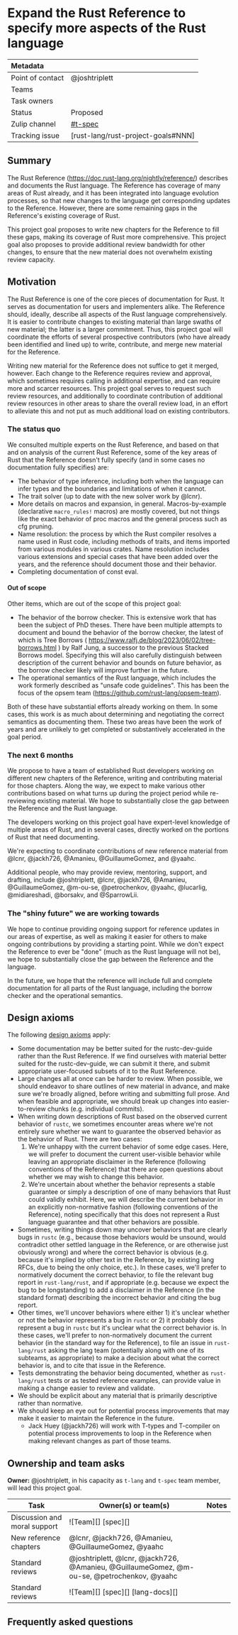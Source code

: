 # Expand the Rust Reference to specify more aspects of the Rust language

| Metadata           |                                    |
| :--                | :--                                |
| Point of contact   | @joshtriplett                      |
| Teams              | <!-- TEAMS WITH ASKS -->           |
| Task owners        | <!-- TASK OWNERS -->               |
| Status             | Proposed                           |
| Zulip channel      | [#t-spec][channel]                 |
| Tracking issue     | [rust-lang/rust-project-goals#NNN] |

[channel]: https://rust-lang.zulipchat.com/#narrow/channel/399173-t-spec

## Summary

The Rust Reference (<https://doc.rust-lang.org/nightly/reference/>) describes and
documents the Rust language. The Reference has coverage of many areas of Rust
already, and it has been integrated into language evolution processes, so that
new changes to the language get corresponding updates to the Reference.
However, there are some remaining gaps in the Reference's existing coverage of
Rust.

This project goal proposes to write new chapters for the Reference to fill
these gaps, making its coverage of Rust more comprehensive. This project goal
also proposes to provide additional review bandwidth for other changes, to
ensure that the new material does not overwhelm existing review capacity.

## Motivation

The Rust Reference is one of the core pieces of documentation for Rust. It
serves as documentation for users and implementers alike. The Reference should,
ideally, describe all aspects of the Rust language comprehensively. It is
easier to contribute changes to existing material than large swaths of new
material; the latter is a larger commitment. Thus, this project goal will
coordinate the efforts of several prospective contributors (who have already
been identified and lined up) to write, contribute, and merge new material for
the Reference.

Writing new material for the Reference does not suffice to get it merged,
however. Each change to the Reference requires review and approval, which
sometimes requires calling in additional expertise, and can require more and
scarcer resources. This project goal serves to request such review resources,
and additionally to coordinate contribution of additional review resources in
other areas to share the overall review load, in an effort to alleviate this
and not put as much additional load on existing contributors.

### The status quo

We consulted multiple experts on the Rust Reference, and based on that and on
analysis of the current Rust Reference, some of the key areas of Rust that the
Reference doesn't fully specify (and in some cases no documentation fully
specifies) are:

- The behavior of type inference, including both when the language can infer
  types and the boundaries and limitations of when it cannot.
- The trait solver (up to date with the new solver work by @lcnr). 
- More details on macros and expansion, in general. Macros-by-example
  (declarative `macro_rules!` macros) are mostly covered, but not things like
  the exact behavior of proc macros and the general process such as cfg
  pruning.
- Name resolution: the process by which the Rust compiler resolves a name used
  in Rust code, including methods of traits, and items imported from various
  modules in various crates. Name resolution includes various extensions and
  special cases that have been added over the years, and the reference should
  document those and their behavior.
- Completing documentation of const eval.

#### Out of scope

Other items, which are out of the scope of this project goal:

- The behavior of the borrow checker. This is extensive work that has been the
  subject of PhD theses. There have been multiple attempts to document and
  bound the behavior of the borrow checker, the latest of which is Tree Borrows
  ( <https://www.ralfj.de/blog/2023/06/02/tree-borrows.html> ) by Ralf Jung, a
  successor to the previous Stacked Borrows model. Specifying this will also
  carefully distinguish between description of the current behavior and
  bounds on future behavior, as the borrow checker likely will improve further
  in the future. 
- The operational semantics of the Rust language, which includes the work
  formerly described as "unsafe code guidelines". This has been the focus of
  the opsem team (<https://github.com/rust-lang/opsem-team>).

Both of these have substantial efforts already working on them. In some cases,
this work is as much about determining and negotiating the correct semantics as
documenting them. These two areas have been the work of years and are unlikely
to get completed or substantively accelerated in the goal period.

### The next 6 months

We propose to have a team of established Rust developers working on different
new chapters of the Reference, writing and contributing material for those
chapters. Along the way, we expect to make various other contributions based on
what turns up during the project period while re-reviewing existing material.
We hope to substantially close the gap between the Reference and the Rust language.

The developers working on this project goal have expert-level knowledge of
multiple areas of Rust, and in several cases, directly worked on the portions
of Rust that need documenting.

We're expecting to coordinate contributions of new reference material from
@lcnr, @jackh726, @Amanieu, @GuillaumeGomez, and @yaahc.

Additional people, who may provide review, mentoring, support, and drafting,
include @joshtriplett, @lcnr, @jackh726, @Amanieu, @GuillaumeGomez, @m-ou-se,
@petrochenkov, @yaahc, @lucarlig, @midiareshadi, @borsakv, and @SparrowLii.

### The "shiny future" we are working towards

We hope to continue providing ongoing support for reference updates in our
areas of expertise, as well as making it easier for others to make ongoing
contributions by providing a starting point. While we don't expect the
Reference to ever be "done" (much as the Rust language will not be), we hope to
substantially close the gap between the Reference and the language.

In the future, we hope that the reference will include full and complete
documentation for all parts of the Rust language, including the borrow checker
and the operational semantics.

## Design axioms

The following [design axioms][da] apply:
* Some documentation may be better suited for the rustc-dev-guide rather than the Rust Reference. If we find ourselves with material better suited for the rustc-dev-guide, we can submit it there, and submit appropriate user-focused subsets of it to the Rust Reference.
* Large changes all at once can be harder to review. When possible, we should endeavor to share outlines of new material in advance, and make sure we're broadly aligned, before writing and submitting full prose. And when feasible and appropriate, we should break up changes into easier-to-review chunks (e.g. individual commits).
* When writing down descriptions of Rust based on the observed current behavior of `rustc`, we sometimes encounter areas where we're not entirely sure whether we want to guarantee the observed behavior as the behavior of Rust. There are two cases:  
  1. We're unhappy with the current behavior of some edge cases. Here, we will prefer to document the current user-visible behavior while leaving an appropriate disclaimer in the Reference (following conventions of the Reference) that there are open questions about whether we may wish to change this behavior.
  2. We're uncertain about whether the behavior represents a stable guarantee or simply a description of one of many behaviors that Rust could validly exhibit. Here, we will describe the current behavior in an explicitly non-normative fashion (following conventions of the Reference), noting specifically that this does not represent a Rust language guarantee and that other behaviors are possible.
* Sometimes, writing things down may uncover behaviors that are clearly bugs in `rustc` (e.g., because those behaviors would be unsound, would contradict other settled language in the Reference, or are otherwise just obviously wrong) and where the correct behavior is obvious (e.g. because it's implied by other text in the Reference, by existing lang RFCs, due to being the only choice, etc.). In these cases, we'll prefer to normatively document the correct behavior, to file the relevant bug report in `rust-lang/rust`, and if appropriate (e.g. because we expect the bug to be longstanding) to add a disclaimer in the Reference (in the standard format) describing the incorrect behavior and citing the bug report.
* Other times, we'll uncover behaviors where either 1) it's unclear whether or not the behavior represents a bug in `rustc` or 2) it probably does represent a bug in `rustc` but it's unclear what the correct behavior is. In these cases, we'll prefer to non-normatively document the current behavior (in the standard way for the Reference), to file an issue in `rust-lang/rust` asking the lang team (potentially along with one of its subteams, as appropriate) to make a decision about what the correct behavior is, and to cite that issue in the Reference.
* Tests demonstrating the behavior being documented, whether as `rust-lang/rust` tests or as tested reference examples, can provide value in making a change easier to review and validate.
* We should be explicit about any material that is primarily descriptive rather than normative.
* We should keep an eye out for potential process improvements that may make it easier to maintain the Reference in the future.
  * Jack Huey (@jackh726) will work with T-types and T-compiler on potential process improvements to loop in the Reference when making relevant changes as part of those teams.

[da]: ../about/design_axioms.md

## Ownership and team asks

**Owner:** @joshtriplett, in his capacity as `t-lang` and `t-spec` team member,
will lead this project goal.

| Task                               | Owner(s) or team(s)            | Notes                           |
|------------------------------------|--------------------------------|---------------------------------|
| Discussion and moral support       | ![Team][] [spec][]             | |
| New reference chapters             | @lcnr, @jackh726, @Amanieu, @GuillaumeGomez, @yaahc | |
| Standard reviews                   | @joshtriplett, @lcnr, @jackh726, @Amanieu, @GuillaumeGomez, @m-ou-se, @petrochenkov, @yaahc | |
| Standard reviews                   | ![Team][] [spec][] [lang-docs][]            | |

## Frequently asked questions
